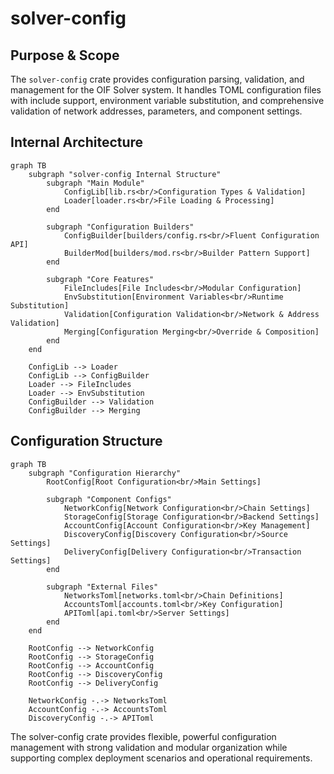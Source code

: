 # solver-config

## Purpose & Scope

The `solver-config` crate provides configuration parsing, validation, and management for the OIF Solver system. It handles TOML configuration files with include support, environment variable substitution, and comprehensive validation of network addresses, parameters, and component settings.

## Internal Architecture

```mermaid
graph TB
    subgraph "solver-config Internal Structure"
        subgraph "Main Module"
            ConfigLib[lib.rs<br/>Configuration Types & Validation]
            Loader[loader.rs<br/>File Loading & Processing]
        end

        subgraph "Configuration Builders"
            ConfigBuilder[builders/config.rs<br/>Fluent Configuration API]
            BuilderMod[builders/mod.rs<br/>Builder Pattern Support]
        end

        subgraph "Core Features"
            FileIncludes[File Includes<br/>Modular Configuration]
            EnvSubstitution[Environment Variables<br/>Runtime Substitution]
            Validation[Configuration Validation<br/>Network & Address Validation]
            Merging[Configuration Merging<br/>Override & Composition]
        end
    end

    ConfigLib --> Loader
    ConfigLib --> ConfigBuilder
    Loader --> FileIncludes
    Loader --> EnvSubstitution
    ConfigBuilder --> Validation
    ConfigBuilder --> Merging
```

## Configuration Structure

```mermaid
graph TB
    subgraph "Configuration Hierarchy"
        RootConfig[Root Configuration<br/>Main Settings]

        subgraph "Component Configs"
            NetworkConfig[Network Configuration<br/>Chain Settings]
            StorageConfig[Storage Configuration<br/>Backend Settings]
            AccountConfig[Account Configuration<br/>Key Management]
            DiscoveryConfig[Discovery Configuration<br/>Source Settings]
            DeliveryConfig[Delivery Configuration<br/>Transaction Settings]
        end

        subgraph "External Files"
            NetworksToml[networks.toml<br/>Chain Definitions]
            AccountsToml[accounts.toml<br/>Key Configuration]
            APIToml[api.toml<br/>Server Settings]
        end
    end

    RootConfig --> NetworkConfig
    RootConfig --> StorageConfig
    RootConfig --> AccountConfig
    RootConfig --> DiscoveryConfig
    RootConfig --> DeliveryConfig

    NetworkConfig -.-> NetworksToml
    AccountConfig -.-> AccountsToml
    DiscoveryConfig -.-> APIToml
```

The solver-config crate provides flexible, powerful configuration management with strong validation and modular organization while supporting complex deployment scenarios and operational requirements.
